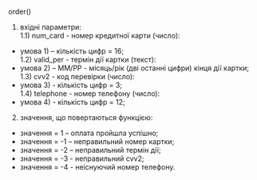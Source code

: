 order()
1) вхідні параметри:<br>
1.1) num_card - номер кредитної карти (число):
+ умова 1) – кількість цифр = 16;<br>
1.2) valid_per - термін дії картки (текст):
+ умова 2) – ММ/РР - місяць/рік (дві останні цифри) кінця дії картки;<br>
1.3) cvv2 - код перевірки (число):
+ умова 3) - кількість цифр = 3;<br>
1.4) telephone - номер телефону (число):
+ умова 4) - кількість цифр = 12;<br>
2) значення, що повертаються функцією:
+ значення = 1 – оплата пройшла успішно;
+ значення = -1 – неправильний номер картки;
+ значення = -2 – неправильний термін дії;
+ значення = -3 - неправильний cvv2;
+ значення = -4 - неіснуючий номер телефону.
